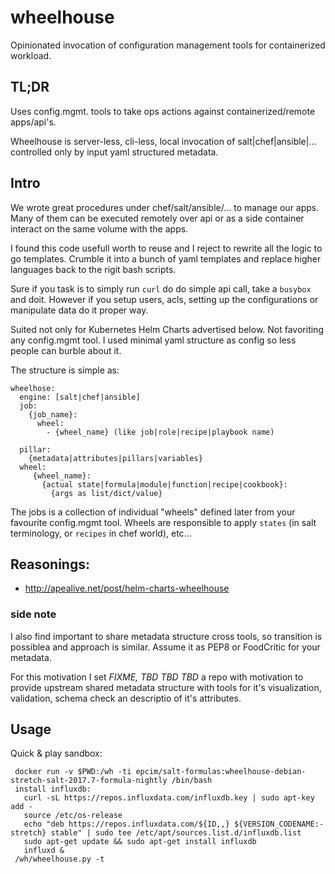 # wheelhouse

Opinionated invocation of configuration management tools for containerized workload.

## TL;DR

Uses config.mgmt. tools to take ops actions against containerized/remote apps/api's.

Wheelhouse is server-less, cli-less, local invocation of salt|chef|ansible|... controlled only
by input yaml structured metadata.

## Intro

We wrote great procedures under chef/salt/ansible/... to manage our apps. Many of them can be
executed remotely over api or as a side container interact on the same volume with the apps.

I found this code usefull worth to reuse and I reject to rewrite all the logic to go templates.
Crumble it into a bunch of yaml templates and replace higher languages back to the rigit bash scripts.

Sure if you task is to simply run `curl` do do simple api call, take a `busybox` and doit.
However if you setup users, acls, setting up the configurations or manipulate data do it proper way.

Suited not only for Kubernetes Helm Charts advertised below. Not favoriting any config.mgmt tool.
I used minimal yaml structure as config so less people can burble about it.

The structure is simple as:

    wheelhose:
      engine: [salt|chef|ansible]
      job:
        {job_name}:
          wheel:
            - {wheel_name} (like job|role|recipe|playbook name)

      pillar:
        {metadata|attributes|pillars|variables}
      wheel:
         {wheel_name}:
           {actual state|formula|module|function|recipe|cookbook}:
             {args as list/dict/value}

The jobs is a collection of individual "wheels" defined later from your favourite config.mgmt tool.
Wheels are responsible to apply `states` (in salt terminology, or `recipes` in chef world), etc...

## Reasonings:

* http://apealive.net/post/helm-charts-wheelhouse


### side note

I also find important to share metadata structure cross tools, so transition is possiblea and approach
is similar. Assume it as PEP8 or FoodCritic for your metadata.

For this motivation I set *FIXME, TBD TBD TBD* a repo with motivation to provide upstream
shared metadata structure with tools for it's visualization, validation, schema check an descriptio of it's attributes.



## Usage

Quick & play sandbox:

     docker run -v $PWD:/wh -ti epcim/salt-formulas:wheelhouse-debian-stretch-salt-2017.7-formula-nightly /bin/bash
     install influxdb:
       curl -sL https://repos.influxdata.com/influxdb.key | sudo apt-key add -
       source /etc/os-release
       echo "deb https://repos.influxdata.com/${ID,,} ${VERSION_CODENAME:- stretch} stable" | sudo tee /etc/apt/sources.list.d/influxdb.list
       sudo apt-get update && sudo apt-get install influxdb
       influxd &
     /wh/wheelhouse.py -t

